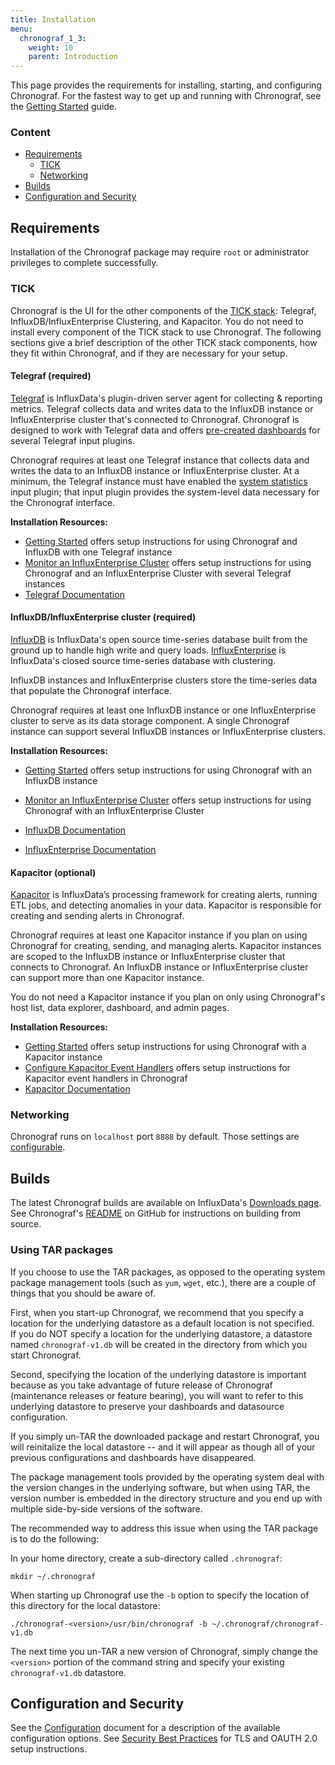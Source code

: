 ```yaml
---
title: Installation
menu:
  chronograf_1_3:
    weight: 10
    parent: Introduction
---
```


This page provides the requirements for installing, starting, and configuring Chronograf.
For the fastest way to get up and running with Chronograf, see the [Getting Started](/chronograf/v1.3/introduction/getting-started/) guide.

### Content

* [Requirements](#requirements)
  * [TICK](#tick)
  * [Networking](#networking)
* [Builds](#builds)
* [Configuration and Security](#configuration-and-security)

## Requirements

Installation of the Chronograf package may require `root` or administrator privileges to complete successfully.

### TICK
Chronograf is the UI for the other components of the [TICK stack](https://www.influxdata.com/products/): Telegraf, InfluxDB/InfluxEnterprise Clustering, and Kapacitor.
You do not need to install every component of the TICK stack to use Chronograf.
The following sections give a brief description of the other TICK stack components, how they fit within Chronograf, and if they are necessary for your setup.

#### Telegraf (required)
[Telegraf](/telegraf/v1.3/) is InfluxData's plugin-driven server agent for collecting & reporting metrics.
Telegraf collects data and writes data to the InfluxDB instance or InfluxEnterprise cluster that's connected to Chronograf.
Chronograf is designed to work with Telegraf data and offers [pre-created dashboards](/chronograf/v1.3/troubleshooting/frequently-asked-questions/#what-applications-are-supported-in-chronograf) for several Telegraf input plugins.

Chronograf requires at least one Telegraf instance that collects data and writes the data to an InfluxDB instance or InfluxEnterprise cluster.
At a minimum, the Telegraf instance must have enabled the [system statistics](https://github.com/influxdata/telegraf/tree/master/plugins/inputs/system) input plugin; that input plugin provides the system-level data necessary for the Chronograf interface. 

**Installation Resources:**

* [Getting Started](/chronograf/v1.3/introduction/getting-started/) offers setup instructions for using Chronograf and InfluxDB with one Telegraf instance
* [Monitor an InfluxEnterprise Cluster](/chronograf/v1.3/guides/monitor-an-influxenterprise-cluster/) offers setup instructions for using Chronograf and an InfluxEnterprise Cluster with several Telegraf instances
* [Telegraf Documentation](/telegraf/v1.3/) 

#### InfluxDB/InfluxEnterprise cluster (required)

[InfluxDB](/influxdb/v1.3/) is InfluxData's open source time-series database built from the ground up to handle high write and query loads.
[InfluxEnterprise](/enterprise/v1.3/) is InfluxData's closed source time-series database with clustering.

InfluxDB instances and InfluxEnterprise clusters store the time-series data that populate the Chronograf interface.

Chronograf requires at least one InfluxDB instance or one InfluxEnterprise cluster to serve as its data storage component.
A single Chronograf instance can support several InfluxDB instances or InfluxEnterprise clusters.

**Installation Resources:**

* [Getting Started](/chronograf/v1.3/introduction/getting-started/) offers setup instructions for using Chronograf with an InfluxDB instance
* [Monitor an InfluxEnterprise Cluster](/chronograf/v1.3/guides/monitor-an-influxenterprise-cluster/) offers setup instructions for using Chronograf with an InfluxEnterprise Cluster

* [InfluxDB Documentation](/influxdb/v1.3/) 
* [InfluxEnterprise Documentation](/enterprise/v1.3/) 

#### Kapacitor (optional)
[Kapacitor](/kapacitor/v1.3/) is InfluxData’s processing framework for creating alerts, running ETL jobs, and detecting anomalies in your data.
Kapacitor is responsible for creating and sending alerts in Chronograf.

Chronograf requires at least one Kapacitor instance if you plan on using Chronograf for creating, sending, and managing alerts.
Kapacitor instances are scoped to the InfluxDB instance or InfluxEnterprise cluster that connects to Chronograf.
An InfluxDB instance or InfluxEnterprise cluster can support more than one Kapacitor instance.

You do not need a Kapacitor instance if you plan on only using Chronograf's host list, data explorer, dashboard, and admin pages.

**Installation Resources:**

* [Getting Started](/chronograf/v1.3/introduction/getting-started/) offers setup instructions for using Chronograf with a Kapacitor instance
* [Configure Kapacitor Event Handlers](/chronograf/v1.3/guides/configure-kapacitor-event-handlers/) offers setup instructions for Kapacitor event handlers in Chronograf
* [Kapacitor Documentation](/kapacitor/v1.3/) 

### Networking

Chronograf runs on `localhost` port `8888` by default.
Those settings are [configurable](/chronograf/v1.3/administration/configuration/#application-options).

## Builds

The latest Chronograf builds are available on InfluxData's [Downloads page](https://influxdata.com/downloads).
See Chronograf's [README](https://github.com/influxdata/chronograf/blob/master/README.md#from-source) on GitHub for instructions on building from source.

### Using TAR packages
If you choose to use the TAR packages, as opposed to the operating system package management tools (such as `yum`, `wget`, etc.), there are a couple of things that you should be aware of.

First, when you start-up Chronograf, we recommend that you specify a location for the underlying datastore as a default location is not specified.  
If you do NOT specify a location for the underlying datastore, a datastore named `chronograf-v1.db` will be created in the directory from which you start Chronograf.

Second, specifying the location of the underlying datastore is important because as you take advantage of future release of Chronograf (maintenance releases or feature bearing), you will want to refer to this underlying datastore to preserve your dashboards and datasource configuration.  

If you simply un-TAR the downloaded package and restart Chronograf, you will reinitalize the local datastore -- and it will appear as though all of your previous configurations and dashboards have disappeared.  

The package management tools provided by the operating system deal with the version changes in the underlying software, but when using TAR, the version number is embedded in the directory structure and you end up with multiple side-by-side versions of the software.

The recommended way to address this issue when using the TAR package is to do the following:

In your home directory, create a sub-directory called `.chronograf`:
```
mkdir ~/.chronograf
```

When starting up Chronograf use the `-b` option to specify the location of this directory for the local datastore:
```
./chronograf-<version>/usr/bin/chronograf -b ~/.chronograf/chronograf-v1.db
```

The next time you un-TAR a new version of Chronograf, simply change the `<version>` portion of the command string and specify your existing `chronograf-v1.db` datastore.

## Configuration and Security

See the [Configuration](/chronograf/v1.3/administration/configuration/) document for a description of the available configuration options.
See [Security Best Practices](/chronograf/v1.3/administration/security-best-practices/) for TLS and OAUTH 2.0 setup instructions.

